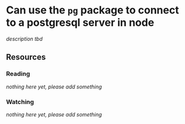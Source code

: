 # Can use the `pg` package to connect to a postgresql server in node
_description tbd_
## Resources
### Reading
_nothing here yet, please add something_
### Watching
_nothing here yet, please add something_
